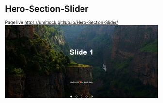 # Hero-Section-Slider
Page live https://umitrock.github.io/Hero-Section-Slider/
<img src="https://github.com/UmitRock/Hero-Section-Slider/blob/main/page.png?raw=true" alt="">


